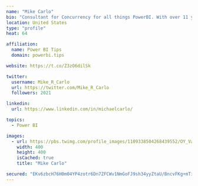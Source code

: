 ```yaml
---
name: "Mike Carlo"
bio: "Consultant for Concurrency for all things PowerBI. With over 11 years of data experience I'm making waves by deploying PowerBI into local Milwaukee Companies."
location: United States
type: "profile"
heat: 64

affiliation:
  name: Power BI Tips
  domain: powerbi.tips

website: https://t.co/Z3zO6dilSk

twitter:
  username: Mike_R_Carlo
  url: https://twitter.com/Mike_R_Carlo
  followers: 2021

linkedin:
  url: https://www.linkedin.com/in/michaelcarlo/

topics:
  - Power BI

images:
  - url: https://pbs.twimg.com/profile_images/1109338504268439552/OY_Va867_400x400.jpg
    width: 400
    height: 400
    isCached: true
    title: "Mike Carlo"

secured: "EKv6zbcH76H0m04YP4zotr6Dn7ZFCWv1NmGoFJ9sh34yyZtaU/BncvFKg+mTirTEf02ijgL15JqeAYzS1BdCoS75w7QjqxjL6sTtPxLc+RVhUHdXRqjMQ91bDnyOrtKvwX+8nuCgJHd1+HnrEcX6pawwX5Wu2BGK5m0X9KdRshWI/Xt2XkgfJHItH9wT5CoMDqvO1he69pw+QJdlpuzSLofwE3+5SF593GjEeE4/wjj/8AX0Y8HO3XizkNCUa8Sn2Rb+zCwCrHvGN0u5qbuV+NERugptghzvGC+XbUwGyBHMCF6Upm1d986pme5IbeSwzbIHOaGnmlV1wP+gUKCVFJZNTQ+f/swtacK+VcPEsE1qDjXKCQfSUPmeC0HJNtivrokRb0fobqkePLrZIy0mnAT9OZnSVr38KnP78UhxwtU=;J/kd/dAGbxq6OnbQSPkLHA=="
---
```


